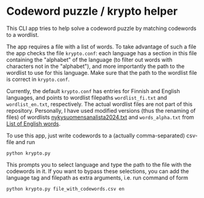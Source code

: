 
# Codeword puzzle / krypto helper

This CLI app tries to help solve a codeword puzzle by matching codewords to a wordlist.

The app requires a file with a list of words. To take advantage of such a file the app checks the file `krypto.conf`: each language has a section in this file containing the "alphabet" of the language (to filter out words with characters not in the "alphabet"), and more importantly the path to the wordlist to use for this language. Make sure that the path to the wordlist file is correct in `krypto.conf`.

Currently, the default `krypto.conf` has entries for Finnish and English languages, and points to wordlist filepaths `wordlist_fi.txt` and `wordlist_en.txt`, respectively. The actual wordlist files are not part of this repository. Personally, I have used modified versions (thus the renaming of files) of wordlists [nykysuomensanalista2024.txt](https://kaino.kotus.fi/lataa/nykysuomensanalista2024.txt) and `words_alpha.txt` from [List of English words](https://github.com/dwyl/english-words).

<!-- At the moment this script looks for the wordlist in the file named `nykysuomensanalista2024.txt` (in the same directory), and this file is expected to be similar to [nykysuomensanalista2024.txt](https://kaino.kotus.fi/lataa/nykysuomensanalista2024.txt), that is, this file can be handled like a tab-separated csv-file.

As for English words, this has been tested by using the file `words_alpha.txt` from [List of English words](https://github.com/dwyl/english-words). -->

To use this app, just write codewords to a (actually comma-separated) csv-file and run
```
python krypto.py
```
This prompts you to select language and type the path to the file with the codewords in it. If you want to bypass these selections, you can add the language tag and filepath as extra arguments, i.e. run command of form
```
python krypto.py file_with_codewords.csv en
```
